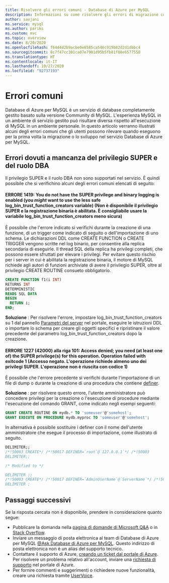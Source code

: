 ```yaml
---
title: Risolvere gli errori comuni - Database di Azure per MySQL
description: Informazioni su come risolvere gli errori di migrazione comuni rilevati dai nuovi utenti del servizio Database di Azure per MySQL
author: savjani
ms.service: mysql
ms.author: pariks
ms.custom: mvc
ms.topic: overview
ms.date: 8/20/2020
ms.openlocfilehash: f64d4d2b9acbe0e6585ca546c915b82d2d1dbbc4
ms.sourcegitcommit: 8c7f47cc301ca07e7901d95b5fb81f08e6577550
ms.translationtype: HT
ms.contentlocale: it-IT
ms.lasthandoff: 10/27/2020
ms.locfileid: "92737193"
---
```

# <a name="common-errors"></a>Errori comuni

Database di Azure per MySQL è un servizio di database completamente gestito basato sulla versione Community di MySQL. L'esperienza MySQL in un ambiente di servizio gestito può risultare diversa rispetto all'esecuzione di MySQL in un ambiente personale. In questo articolo verranno illustrati alcuni degli errori comuni che gli utenti possono rilevare quando eseguono per la prima volta la migrazione o lo sviluppo nel servizio Database di Azure per MySQL.

## <a name="errors-due-to-lack-of-super-privilege-and-dba-role"></a>Errori dovuti a mancanza del privilegio SUPER e del ruolo DBA

Il privilegio SUPER e il ruolo DBA non sono supportati nel servizio. È quindi possibile che si verifichino alcuni degli errori comuni elencati di seguito:

#### <a name="error-1419-you-do-not-have-the-super-privilege-and-binary-logging-is-enabled-you-might-want-to-use-the-less-safe-log_bin_trust_function_creators-variable"></a>ERRORE 1419: You do not have the SUPER privilege and binary logging is enabled (you *might* want to use the less safe log_bin_trust_function_creators variable) (Non è disponibile il privilegio SUPER e la registrazione binaria è abilitata. È consigliabile usare la variabile log_bin_trust_function_creators meno sicura)

È possibile che l'errore indicato si verifichi durante la creazione di una funzione, di un trigger come indicato di seguito o dell'importazione di uno schema. Le dichiarazioni DDL come CREATE FUNCTION o CREATE TRIGGER vengono scritte nel log binario, per consentire alla replica secondaria di eseguirle. Il thread SQL della replica ha privilegi completi, che possono essere sfruttati per elevare i privilegi. Per evitare questo rischio per i server in cui è abilitata la registrazione binaria, il motore di MySQL richiede agli autori di funzioni archiviate di avere il privilegio SUPER, oltre al privilegio CREATE ROUTINE consueto obbligatorio. 

```sql
CREATE FUNCTION f1(i INT)
RETURNS INT
DETERMINISTIC
READS SQL DATA
BEGIN
  RETURN i;
END;
```

**Soluzione** :  Per risolvere l'errore, impostare log_bin_trust_function_creators su 1 dal pannello [Parametri del server](howto-server-parameters.md) nel portale, eseguire le istruzioni DDL o importare lo schema per creare gli oggetti specifici e ripristinare il valore precedente del parametro log_bin_trust_function_creators dopo la creazione.

#### <a name="error-1227-42000-at-line-101-access-denied-you-need-at-least-one-of-the-super-privileges-for-this-operation-operation-failed-with-exitcode-1"></a>ERRORE 1227 (42000) alla riga 101: Access denied; you need (at least one of) the SUPER privilege(s) for this operation. Operation failed with exitcode 1 (Accesso negato. L'operazione richiede almeno uno dei privilegi SUPER. L'operazione non è riuscita con codice 1)

È possibile che l'errore precedente si verifichi durante l'importazione di un file di dump o durante la creazione di una procedura che contiene [definer](https://dev.mysql.com/doc/refman/5.7/en/create-procedure.html). 

**Soluzione** :  per risolvere questo errore, l'utente amministratore può concedere privilegi per la creazione o l'esecuzione di procedure mediante l'esecuzione del comando GRANT, come indicato negli esempi seguenti:

```sql
GRANT CREATE ROUTINE ON mydb.* TO 'someuser'@'somehost';
GRANT EXECUTE ON PROCEDURE mydb.myproc TO 'someuser'@'somehost';
```
In alternativa è possibile sostituire i definer con il nome dell'utente amministratore che esegue il processo di importazione, come illustrato di seguito.

```sql
DELIMITER;;
/*!50003 CREATE*/ /*!50017 DEFINER=`root`@`127.0.0.1`*/ /*!50003
DELIMITER;;

/* Modified to */

DELIMITER ;;
/*!50003 CREATE*/ /*!50017 DEFINER=`AdminUserName`@`ServerName`*/ /*!50003
DELIMITER ;
```

## <a name="next-steps"></a>Passaggi successivi
Se la risposta cercata non è disponibile, prendere in considerazione quanto segue:
- Pubblicare la domanda nella [pagina di domande di Microsoft Q&A](/answers/topics/azure-database-mysql.html) o in [Stack Overflow](https://stackoverflow.com/questions/tagged/azure-database-mysql).
- Inviare un messaggio di posta elettronica al team di Database di Azure per MySQL [@Ask Database di Azure per MySQL](mailto:AskAzureDBforMySQL@service.microsoft.com). Questo indirizzo di posta elettronica non è un alias del supporto tecnico.
- Contattare il supporto di Azure, [creando un ticket dal portale di Azure](https://portal.azure.com/?#blade/Microsoft_Azure_Support/HelpAndSupportBlade). Per risolvere un problema relativo all'account, inviare una [richiesta di supporto](https://ms.portal.azure.com/#blade/Microsoft_Azure_Support/HelpAndSupportBlade/newsupportrequest) nel portale di Azure.
- Per fornire commenti e suggerimenti o richiedere nuove funzionalità, creare una richiesta tramite [UserVoice](https://feedback.azure.com/forums/597982-azure-database-for-mysql).
